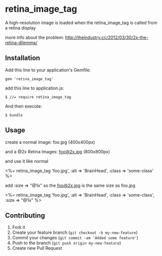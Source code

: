 # retina_image_tag

A high-resolution image is loaded when the retina_image_tag is called from a retina display

more info about the problem: http://theindustry.cc/2012/03/30/2x-the-retina-dilemma/

## Installation

Add this line to your application's Gemfile:

    gem 'retina_image_tag'

add this line to application.js:
	
	$ //= require retina_image_tag

And then execute:

    $ bundle




## Usage

create a normal image: foo.jpg (400x400px)

and a @2x Retina Images: foo@2x.jpg (800x800px)

and use it like normal

<%= retina_image_tag 'foo.jpg', :alt => 'BrainHead', :class => 'some-class' %>

add :size => "@1x" so the foo@2x.jpg is the same size as foo.jpg

<%= retina_image_tag 'foo.jpg', :alt => 'BrainHead', :class => 'some-class', :size => "@1x"  %>


## Contributing

1. Fork it
2. Create your feature branch (`git checkout -b my-new-feature`)
3. Commit your changes (`git commit -am 'Added some feature'`)
4. Push to the branch (`git push origin my-new-feature`)
5. Create new Pull Request
